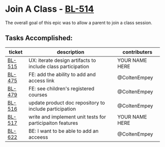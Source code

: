 Join A Class - [BL-514](https://bloomtechlabs.atlassian.net/browse/BL-514)
=============================
The overall goal of this epic was to allow a parent to join a class session.


Tasks Accomplished:
-------------------

| ticket | description | contributers |
|-------|-------------|--------------|
|[BL-515](https://bloomtechlabs.atlassian.net/browse/BL-515)|UX: iterate design artifacts to include class participation|YOUR NAME HERE|
|[BL-475](https://bloomtechlabs.atlassian.net/browse/BL-475)|FE: add the ability to add and access link|@ColtenEmpey|
|[BL-479](https://bloomtechlabs.atlassian.net/browse/BL-479)|FE: see children's registered courses|@ColtenEmpey|
|[BL-516](https://bloomtechlabs.atlassian.net/browse/BL-516)|update product doc repository to include participation|@ColtenEmpey|
|[BL-517](https://bloomtechlabs.atlassian.net/browse/BL-517)| write and implement unit tests for participaiton features|YOUR NAME HERE|
|[BL-622](https://bloomtechlabs.atlassian.net/browse/BL-622)|BE: I want to be able to add an acceess |@ColtenEmpey|
    
